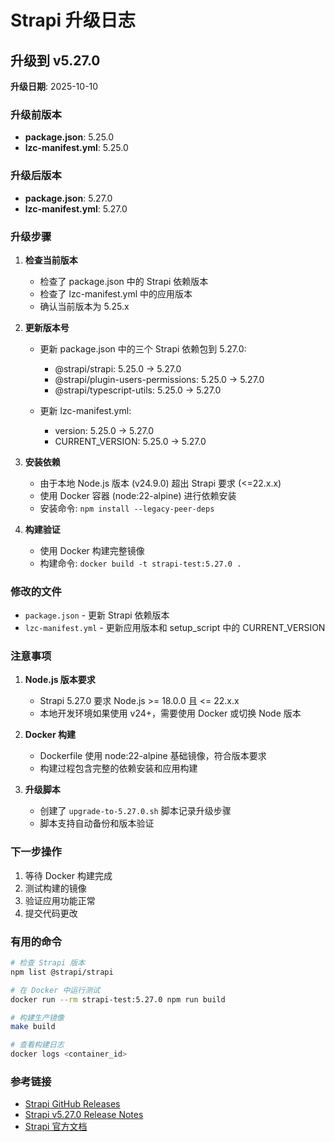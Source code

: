 # Strapi 升级日志

## 升级到 v5.27.0

**升级日期**: 2025-10-10

### 升级前版本

- **package.json**: 5.25.0
- **lzc-manifest.yml**: 5.25.0

### 升级后版本

- **package.json**: 5.27.0
- **lzc-manifest.yml**: 5.27.0

### 升级步骤

1. **检查当前版本**
   - 检查了 package.json 中的 Strapi 依赖版本
   - 检查了 lzc-manifest.yml 中的应用版本
   - 确认当前版本为 5.25.x

2. **更新版本号**
   - 更新 package.json 中的三个 Strapi 依赖包到 5.27.0:
     - @strapi/strapi: 5.25.0 → 5.27.0
     - @strapi/plugin-users-permissions: 5.25.0 → 5.27.0
     - @strapi/typescript-utils: 5.25.0 → 5.27.0

   - 更新 lzc-manifest.yml:
     - version: 5.25.0 → 5.27.0
     - CURRENT_VERSION: 5.25.0 → 5.27.0

3. **安装依赖**
   - 由于本地 Node.js 版本 (v24.9.0) 超出 Strapi 要求 (<=22.x.x)
   - 使用 Docker 容器 (node:22-alpine) 进行依赖安装
   - 安装命令: `npm install --legacy-peer-deps`

4. **构建验证**
   - 使用 Docker 构建完整镜像
   - 构建命令: `docker build -t strapi-test:5.27.0 .`

### 修改的文件

- `package.json` - 更新 Strapi 依赖版本
- `lzc-manifest.yml` - 更新应用版本和 setup_script 中的 CURRENT_VERSION

### 注意事项

1. **Node.js 版本要求**
   - Strapi 5.27.0 要求 Node.js >= 18.0.0 且 <= 22.x.x
   - 本地开发环境如果使用 v24+，需要使用 Docker 或切换 Node 版本

2. **Docker 构建**
   - Dockerfile 使用 node:22-alpine 基础镜像，符合版本要求
   - 构建过程包含完整的依赖安装和应用构建

3. **升级脚本**
   - 创建了 `upgrade-to-5.27.0.sh` 脚本记录升级步骤
   - 脚本支持自动备份和版本验证

### 下一步操作

1. 等待 Docker 构建完成
2. 测试构建的镜像
3. 验证应用功能正常
4. 提交代码更改

### 有用的命令

```bash
# 检查 Strapi 版本
npm list @strapi/strapi

# 在 Docker 中运行测试
docker run --rm strapi-test:5.27.0 npm run build

# 构建生产镜像
make build

# 查看构建日志
docker logs <container_id>
```

### 参考链接

- [Strapi GitHub Releases](https://github.com/strapi/strapi/releases)
- [Strapi v5.27.0 Release Notes](https://github.com/strapi/strapi/releases/tag/v5.27.0)
- [Strapi 官方文档](https://docs.strapi.io/)
